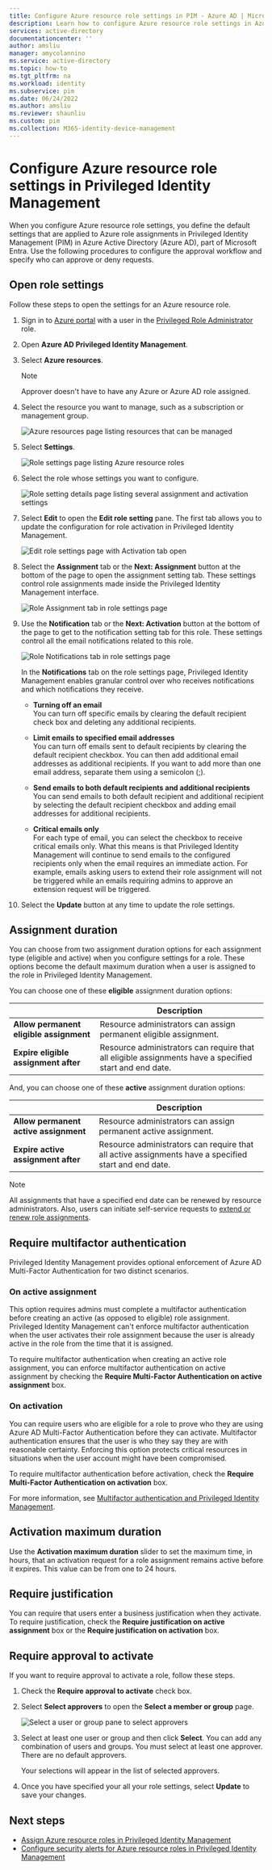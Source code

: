 ```yaml
---
title: Configure Azure resource role settings in PIM - Azure AD | Microsoft Docs
description: Learn how to configure Azure resource role settings in Azure AD Privileged Identity Management (PIM).
services: active-directory
documentationcenter: ''
author: amsliu
manager: amycolannino
ms.service: active-directory
ms.topic: how-to
ms.tgt_pltfrm: na
ms.workload: identity
ms.subservice: pim
ms.date: 06/24/2022
ms.author: amsliu
ms.reviewer: shaunliu
ms.custom: pim
ms.collection: M365-identity-device-management
---
```


# Configure Azure resource role settings in Privileged Identity Management

When you configure Azure resource role settings, you define the default settings that are applied to Azure role assignments in Privileged Identity Management (PIM) in Azure Active Directory (Azure AD), part of Microsoft Entra. Use the following procedures to configure the approval workflow and specify who can approve or deny requests.

## Open role settings

Follow these steps to open the settings for an Azure resource role.

1. Sign in to [Azure portal](https://portal.azure.com/) with a user in the [Privileged Role Administrator](../roles/permissions-reference.md#privileged-role-administrator) role.

1. Open **Azure AD Privileged Identity Management**.

1. Select **Azure resources**.
    >[!NOTE]
    > Approver doesn't have to have any Azure or Azure AD role assigned.

1. Select the resource you want to manage, such as a subscription or management group.

    ![Azure resources page listing resources that can be managed](./media/pim-resource-roles-configure-role-settings/resources-list.png)

1. Select **Settings**.

    ![Role settings page listing Azure resource roles](./media/pim-resource-roles-configure-role-settings/resources-role-settings.png)

1. Select the role whose settings you want to configure.

    ![Role setting details page listing several assignment and activation settings](./media/pim-resource-roles-configure-role-settings/resources-role-setting-details.png)

1. Select **Edit** to open the **Edit role setting** pane. The first tab allows you to update the configuration for role activation in Privileged Identity Management.

    ![Edit role settings page with Activation tab open](./media/pim-resource-roles-configure-role-settings/role-settings-activation-tab.png)

1. Select the **Assignment** tab or the **Next: Assignment** button at the bottom of the page to open the assignment setting tab. These settings control role assignments made inside the Privileged Identity Management interface.

    ![Role Assignment tab in role settings page](./media/pim-resource-roles-configure-role-settings/role-settings-assignment-tab.png)

1. Use the **Notification** tab or the **Next: Activation** button at the bottom of the page to get to the notification setting tab for this role. These settings control all the email notifications related to this role.

    ![Role Notifications tab in role settings page](./media/pim-resource-roles-configure-role-settings/role-settings-notification-tab.png)

    In the **Notifications** tab on the role settings page, Privileged Identity Management enables granular control over who receives notifications and which notifications they receive.

    - **Turning off an email**<br>You can turn off specific emails by clearing the default recipient check box and deleting any additional recipients.  

    - **Limit emails to specified email addresses**<br>You can turn off emails sent to default recipients by clearing the default recipient checkbox. You can then add additional email addresses as additional recipients. If you want to add more than one email address, separate them using a semicolon (;).

    - **Send emails to both default recipients and additional recipients**<br>You can send emails to both default recipient and additional recipient by selecting the default recipient checkbox and adding email addresses for additional recipients.

    - **Critical emails only**<br>For each type of email, you can select the checkbox to receive critical emails only. What this means is that Privileged Identity Management will continue to send emails to the configured recipients only when the email requires an immediate action. For example, emails asking users to extend their role assignment will not be triggered while an emails requiring admins to approve an extension request will be triggered.

1. Select the **Update** button at any time to update the role settings.

## Assignment duration

You can choose from two assignment duration options for each assignment type (eligible and active) when you configure settings for a role. These options become the default maximum duration when a user is assigned to the role in Privileged Identity Management.

You can choose one of these **eligible** assignment duration options:

| | Description |
| --- | --- |
| **Allow permanent eligible assignment** | Resource administrators can assign permanent eligible assignment. |
| **Expire eligible assignment after** | Resource administrators can require that all eligible assignments have a specified start and end date. |

And, you can choose one of these **active** assignment duration options:

| | Description |
| --- | --- |
| **Allow permanent active assignment** | Resource administrators can assign permanent active assignment. |
| **Expire active assignment after** | Resource administrators can require that all active assignments have a specified start and end date. |

> [!NOTE]
> All assignments that have a specified end date can be renewed by resource administrators. Also, users can initiate self-service requests to [extend or renew role assignments](pim-resource-roles-renew-extend.md).

## Require multifactor authentication

Privileged Identity Management provides optional enforcement of Azure AD Multi-Factor Authentication for two distinct scenarios.

### On active assignment

This option requires admins must complete a multifactor authentication before creating an active (as opposed to eligible) role assignment. Privileged Identity Management can't enforce multifactor authentication when the user activates their role assignment because the user is already active in the role from the time that it is assigned.

To require multifactor authentication when creating an active role assignment, you can enforce multifactor authentication on active assignment by checking the **Require Multi-Factor Authentication on active assignment** box.

### On activation

You can require users who are eligible for a role to prove who they are using Azure AD Multi-Factor Authentication before they can activate. Multifactor authentication ensures that the user is who they say they are with reasonable certainty. Enforcing this option protects critical resources in situations when the user account might have been compromised.

To require multifactor authentication before activation, check the **Require Multi-Factor Authentication on activation** box.

For more information, see [Multifactor authentication and Privileged Identity Management](pim-how-to-require-mfa.md).

## Activation maximum duration

Use the **Activation maximum duration** slider to set the maximum time, in hours, that an activation request for a role assignment remains active before it expires. This value can be from one to 24 hours.

## Require justification

You can require that users enter a business justification when they activate. To require justification, check the **Require justification on active assignment** box or the **Require justification on activation** box.

## Require approval to activate

If you want to require approval to activate a role, follow these steps.

1. Check the **Require approval to activate** check box.

1. Select **Select approvers** to open the **Select a member or group** page.

    ![Select a user or group pane to select approvers](./media/pim-resource-roles-configure-role-settings/resources-role-settings-select-approvers.png)

1. Select at least one user or group and then click **Select**. You can add any combination of users and groups. You must select at least one approver. There are no default approvers.

    Your selections will appear in the list of selected approvers.

1. Once you have specified your all your role settings, select **Update** to save your changes.

## Next steps

- [Assign Azure resource roles in Privileged Identity Management](pim-resource-roles-assign-roles.md)
- [Configure security alerts for Azure resource roles in Privileged Identity Management](pim-resource-roles-configure-alerts.md)
